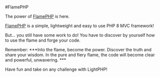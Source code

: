 #FlamePHP

The power of [FlamePHP](https://github.com/stanejoun/flame-php-app) is here.

[FlamePHP](https://github.com/stanejoun/flame-php-app) is a simple, lightweight and easy to use PHP 8 MVC framework!

But... you still have some work to do! You have to discover by yourself how to use the flame and forge your code.

Remember: ***Into the flame, become the power. Discover the truth and share your wisdom. In the pure and fiery flame, the code will become clear and powerful, unwavering. ***

Have fun and take on any challenge with LightPHP!